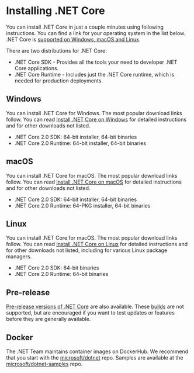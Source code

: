 # Installing .NET Core

You can install .NET Core in just a couple minutes using following instructions. You can find a link for your operating system in the list below. .NET Core is [supported on Windows, macOS and Linux](https://github.com/dotnet/core/blob/master/platforms.md).

There are two distributions for .NET Core:

* .NET Core SDK - Provides all the tools your need to developer .NET Core applications.
* .NET Core Runtime - Includes just the .NET Core runtime, which is  needed for production deployments.

## Windows

You can install .NET Core for Windows. The most popular download links follow. You can read [Install .NET Core on Windows]() for detailed instructions and for other downloads not listed.

* .NET Core 2.0 SDK: 64-bit installer, 64-bit binaries
* .NET Core 2.0 Runtime: 64-bit installer, 64-bit binaries

## macOS

You can install .NET Core for macOS. The most popular download links follow. You can read [Install .NET Core on macOS]() for detailed instructions and for other downloads not listed.

* .NET Core 2.0 SDK: 64-bit installer, 64-bit binaries
* .NET Core 2.0 Runtime: 64-PKG installer, 64-bit binaries

## Linux

You can install .NET Core for macOS. The most popular download links follow. You can read [Install .NET Core on Linux]() for detailed instructions and for other downloads not listed, including for various Linux package managers.

* .NET Core 2.0 SDK: 64-bit binaries
* .NET Core 2.0 Runtime: 64-bit binaries

## Pre-release

[Pre-release versions of .NET Core](https://github.com/dotnet/core/blob/master/daily-builds.md) are also available. These [builds](https://github.com/dotnet/core/blob/master/daily-builds.md) are not supported, but are encouraged if you want to test updates or features before they are generally available.

## Docker

The .NET Team maintains container images on DockerHub. We recommend that you start with the [microsoft/dotnet](https://hub.docker.com/r/microsoft/dotnet/) repo. Samples are available at the [microsoft/dotnet-samples](https://hub.docker.com/r/microsoft/dotnet-samples/) repo.
